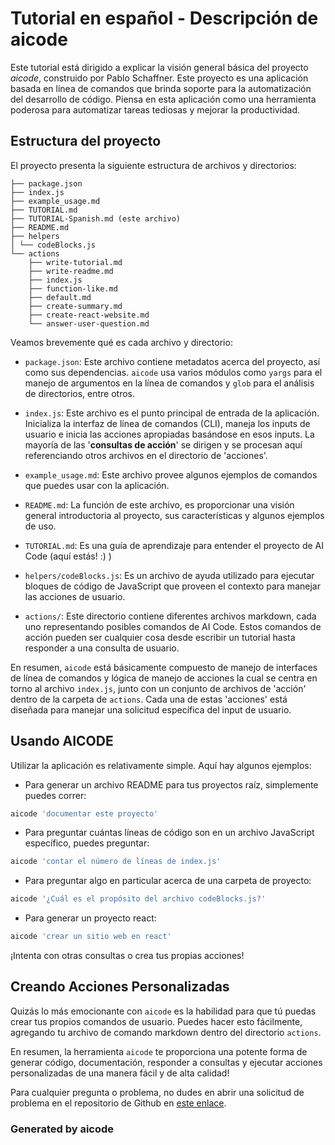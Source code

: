 # Tutorial en español - Descripción de aicode

Este tutorial está dirigido a explicar la visión general básica del proyecto *aicode*, construido por Pablo Schaffner. Este proyecto es una aplicación basada en línea de comandos que brinda soporte para la automatización del desarrollo de código. Piensa en esta aplicación como una herramienta poderosa para automatizar tareas tediosas y mejorar la productividad.

## Estructura del proyecto

El proyecto presenta la siguiente estructura de archivos y directorios:

```
├── package.json
├── index.js
├── example_usage.md
├── TUTORIAL.md
├── TUTORIAL-Spanish.md (este archivo)
├── README.md
├── helpers
│ └── codeBlocks.js
└── actions
    ├── write-tutorial.md
    ├── write-readme.md
    ├── index.js
    ├── function-like.md
    ├── default.md
    ├── create-summary.md
    ├── create-react-website.md
    └── answer-user-question.md
```

Veamos brevemente qué es cada archivo y directorio:

- `package.json`: Este archivo contiene metadatos acerca del proyecto, así como sus dependencias. `aicode` usa varios módulos como `yargs` para el manejo de argumentos en la línea de comandos y `glob` para el análisis de directorios, entre otros.

- `index.js`: Este archivo es el punto principal de entrada de la aplicación. Inicializa la interfaz de línea de comandos (CLI), maneja los inputs de usuario e inicia las acciones apropiadas basándose en esos inputs. La mayoría de las '**consultas de acción**' se dirigen y se procesan aquí referenciando otros archivos en el directorio de 'acciones'.

- `example_usage.md`: Este archivo provee algunos ejemplos de comandos que puedes usar con la aplicación.

- `README.md`: La función de este archivo, es proporcionar una visión general introductoria al proyecto, sus características y algunos ejemplos de uso.

- `TUTORIAL.md`: Es una guía de aprendizaje para entender el proyecto de AI Code (aquí estás! :) )

- `helpers/codeBlocks.js`: Es un archivo de ayuda utilizado para ejecutar bloques de código de JavaScript que proveen el contexto para manejar las acciones de usuario.

- `actions/`: Este directorio contiene diferentes archivos markdown, cada uno representando posibles comandos de AI Code. Estos comandos de acción pueden ser cualquier cosa desde escribir un tutorial hasta responder a una consulta de usuario.

En resumen, `aicode` está básicamente compuesto de manejo de interfaces de línea de comandos y lógica de manejo de acciones la cual se centra en torno al archivo `index.js`, junto con un conjunto de archivos de 'acción' dentro de la carpeta de `actions`. Cada una de estas 'acciones' está diseñada para manejar una solicitud específica del input de usuario.

## Usando AICODE

Utilizar la aplicación es relativamente simple. Aquí hay algunos ejemplos:

- Para generar un archivo README para tus proyectos raíz, simplemente puedes correr:
```bash
aicode 'documentar este proyecto'
```

- Para preguntar cuántas líneas de código son en un archivo JavaScript específico, puedes preguntar:

```bash
aicode 'contar el número de líneas de index.js'
```

- Para preguntar algo en particular acerca de una carpeta de proyecto:

```bash
aicode '¿Cuál es el propósito del archivo codeBlocks.js?'
```

- Para generar un proyecto react:

```bash
aicode 'crear un sitio web en react'
```

¡Intenta con otras consultas o crea tus propias acciones!

## Creando Acciones Personalizadas

Quizás lo más emocionante con `aicode` es la habilidad para que tú puedas crear tus propios comandos de usuario. Puedes hacer esto fácilmente, agregando tu archivo de comando markdown dentro del directorio `actions`.

En resumen, la herramienta `aicode` te proporciona una potente forma de generar código, documentación, responder a consultas y ejecutar acciones personalizadas de una manera fácil y de alta calidad!

Para cualquier pregunta o problema, no dudes en abrir una solicitud de problema en el repositorio de Github en [este enlace](https://github.com/puntorigen/aicode/issues).

### Generated by aicode